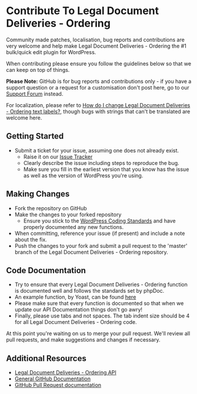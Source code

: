 # Contribute To Legal Document Deliveries - Ordering

Community made patches, localisation, bug reports and contributions are very welcome and help make Legal Document Deliveries - Ordering the #1 bulk/quick edit plugin for WordPress.

When contributing please ensure you follow the guidelines below so that we can keep on top of things.

__Please Note:__ GitHub is for bug reports and contributions only - if you have a support question or a request for a customisation don't post here, go to our [Support Forum](http://wordpress.org/support/plugin/ldd-ordering) instead.

For localization, please refer to [How do I change Legal Document Deliveries - Ordering text labels?](https://aihrus.zendesk.com/entries/23691557), though bugs with strings that can't be translated are welcome here.

## Getting Started

* Submit a ticket for your issue, assuming one does not already exist.
  * Raise it on our [Issue Tracker](https://github.com/michael-cannon/ldd-ordering/issues)
  * Clearly describe the issue including steps to reproduce the bug.
  * Make sure you fill in the earliest version that you know has the issue as well as the version of WordPress you're using.

## Making Changes

* Fork the repository on GitHub
* Make the changes to your forked repository
  * Ensure you stick to the [WordPress Coding Standards](http://codex.wordpress.org/WordPress_Coding_Standards) and have properly documented any new functions.
* When committing, reference your issue (if present) and include a note about the fix.
* Push the changes to your fork and submit a pull request to the 'master' branch of the Legal Document Deliveries - Ordering repository.

## Code Documentation

* Try to ensure that every Legal Document Deliveries - Ordering function is documented well and follows the standards set by phpDoc.
* An example function, by Yoast, can be found [here](https://gist.github.com/jdevalk/5574677)
* Please make sure that every function is documented so that when we update our API Documentation things don't go awry!
* Finally, please use tabs and not spaces. The tab indent size should be 4 for all Legal Document Deliveries - Ordering code.

At this point you're waiting on us to merge your pull request. We'll review all pull requests, and make suggestions and changes if necessary.

## Additional Resources

* [Legal Document Deliveries - Ordering API](https://github.com/michael-cannon/ldd-ordering/blob/master/API.md)
* [General GitHub Documentation](http://help.github.com/)
* [GitHub Pull Request documentation](http://help.github.com/send-pull-requests/)
